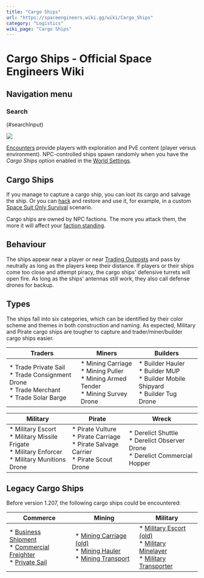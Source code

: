 ```yaml
---
title: "Cargo Ships"
url: "https://spaceengineers.wiki.gg/wiki/Cargo_Ships"
category: "Logistics"
wiki_page: "Cargo Ships"
---
```


# Cargo Ships - Official Space Engineers Wiki

## Navigation menu

### Search

(#searchInput)

[![](https://spaceengineers.wiki.gg/images/thumb/Military_Escort_isometric.png/320px-Military_Escort_isometric.png?466955)](https://spaceengineers.wiki.gg/wiki/File:Military_Escort_isometric.png)

[Encounters](https://spaceengineers.wiki.gg/wiki/Encounters "Encounters") provide players with exploration and PvE content (player versus environment). NPC-controlled ships spawn randomly when you have the _Cargo Ships_ option enabled in the [World Settings](https://spaceengineers.wiki.gg/wiki/World_Settings "World Settings").

## Cargo Ships

If you manage to capture a cargo ship, you can loot its cargo and salvage the ship. Or you can [hack](https://spaceengineers.wiki.gg/wiki/Hacking "Hacking") and restore and use it, for example, in a custom [Space Suit Only Survival](https://spaceengineers.wiki.gg/wiki/Space_Suit_Only_Survival "Space Suit Only Survival") scenario.

Cargo ships are owned by NPC factions. The more you attack them, the more it will affect your [faction standing](https://spaceengineers.wiki.gg/wiki/Factions "Factions").

## Behaviour

The ships appear near a player or near [Trading Outposts](https://spaceengineers.wiki.gg/wiki/Trading_Outposts "Trading Outposts") and pass by neutrally as long as the players keep their distance. If players or their ships come too close and attempt piracy, the cargo ships' defensive turrets will open fire. As long as the ships' antennas still work, they also call defense drones for backup.

## Types

The ships fall into six categories, which can be identified by their color scheme and themes in both construction and naming. As expected, Military and Pirate cargo ships are tougher to capture and trader/miner/builder cargo ships easier.

| Traders | Miners | Builders |
| --- | --- | --- |
| *   Trade Private Sail<br>*   Trade Consignment Drone<br>*   Trade Merchant<br>*   Trade Solar Barge | *   Mining Carriage<br>*   Mining Puller<br>*   Mining Armed Tender<br>*   Mining Survey Drone | *   Builder Hauler<br>*   Builder MUP<br>*   Builder Mobile Shipyard<br>*   Builder Tug Drone |

| Military | Pirate | Wreck |
| --- | --- | --- |
| *   Military Escort<br>*   Military Missile Frigate<br>*   Military Enforcer<br>*   Military Munitions Drone | *   Pirate Vulture<br>*   Pirate Carriage<br>*   Pirate Salvage Carrier<br>*   Pirate Scout Drone | *   Derelict Shuttle<br>*   Derelict Observer Drone<br>*   Derelict Commercial Hopper |

## Legacy Cargo Ships

Before version 1.207, the following cargo ships could be encountered:

| Commerce | Mining | Military |
| --- | --- | --- |
| *   [Business Shipment](https://spaceengineers.wiki.gg/wiki/Business_Shipment "Business Shipment")<br>*   [Commercial Freighter](https://spaceengineers.wiki.gg/wiki/Commercial_Freighter "Commercial Freighter")<br>*   [Private Sail](https://spaceengineers.wiki.gg/wiki/Private_Sail "Private Sail") | *   [Mining Carriage (old)](https://spaceengineers.wiki.gg/wiki/Mining_Carriage_\(old\) "Mining Carriage (old)")<br>*   [Mining Hauler](https://spaceengineers.wiki.gg/wiki/Mining_Hauler "Mining Hauler")<br>*   [Mining Transport](https://spaceengineers.wiki.gg/wiki/Mining_Transport "Mining Transport") | *   [Military Escort (old)](https://spaceengineers.wiki.gg/wiki/Military_Escort_\(old\) "Military Escort (old)")<br>*   [Military Minelayer](https://spaceengineers.wiki.gg/wiki/Military_Minelayer "Military Minelayer")<br>*   [Military Transporter](https://spaceengineers.wiki.gg/wiki/Military_Transporter "Military Transporter") |